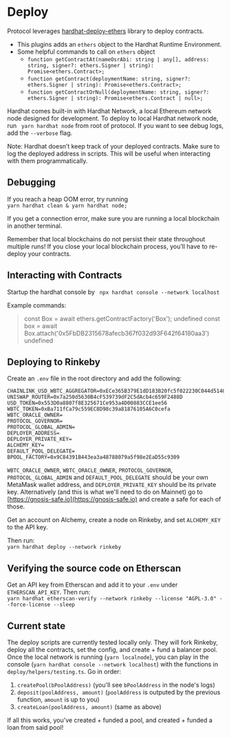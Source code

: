 # Deploy
Protocol leverages [hardhat-deploy-ethers](https://github.com/wighawag/hardhat-deploy-ethers) library to deploy contracts.

- This plugins adds an `ethers` object to the Hardhat Runtime Environment.
- Some helpful commands to call on `ethers` object
    - `function getContractAt(nameOsrAbi: string | any[], address: string, signer?: ethers.Signer | string): Promise<ethers.Contract>;`
    - `function getContract(deploymentName: string, signer?: ethers.Signer | string): Promise<ethers.Contract>;`
    - `function getContractOrNull(deploymentName: string, signer?: ethers.Signer | string): Promise<ethers.Contract | null>;`

Hardhat comes built-in with Hardhat Network, a local Ethereum network node designed for development.
To deploy to local Hardhat network node, run
``` yarn hardhat node``` from root of protocol. If you want to see debug logs, add the `--verbose` flag.

Note: Hardhat doesn’t keep track of your deployed contracts. Make sure to log the deployed address in scripts. This will be useful when interacting with them programmatically.

## Debugging
If you reach a heap OOM error, try running <br>
```yarn hardhat clean & yarn hardhat node; ```

If you get a connection error, make sure you are running a local blockchain in another terminal.

Remember that local blockchains do not persist their state throughout multiple runs! If you close your local blockchain process, you’ll have to re-deploy your contracts.

## Interacting with Contracts

Startup the hardhat console by
``` npx hardhat console --network localhost```

Example commands:
> const Box = await ethers.getContractFactory('Box');
undefined
> const box = await Box.attach('0x5FbDB2315678afecb367f032d93F642f64180aa3')
undefined

## Deploying to Rinkeby

Create an `.env` file in the root directory and add the following:

```
CHAINLINK_USD_WBTC_AGGREGATOR=0xECe365B379E1dD183B20fc5f022230C044d51404
UNISWAP_ROUTER=0x7a250d5630B4cF539739dF2C5dAcb4c659F2488D
USD_TOKEN=0x553D0a8807f8E325671Ce953a4D00883CCE1ee56
WBTC_TOKEN=0xBa711fCa79c559EC8D98c39a81876105A6C0cefa
WBTC_ORACLE_OWNER=
PROTOCOL_GOVERNOR=
PROTOCOL_GLOBAL_ADMIN=
DEPLOYER_ADDRESS=
DEPLOYER_PRIVATE_KEY=
ALCHEMY_KEY=
DEFAULT_POOL_DELEGATE=
BPOOL_FACTORY=0x9C84391B443ea3a48788079a5f98e2EaD55c9309
```

`WBTC_ORACLE_OWNER`, `WBTC_ORACLE_OWNER`, `PROTOCOL_GOVERNOR`, `PROTOCOL_GLOBAL_ADMIN` and `DEFAULT_POOL_DELEGATE` should be your own MetaMask wallet address, and `DEPLOYER_PRIVATE_KEY` should be its private key. Alternatively (and this is what we'll need to do on Mainnet) go to [https://gnosis-safe.io](https://gnosis-safe.io) and create a safe for each of those.

Get an account on Alchemy, create a node on Rinkeby, and set `ALCHEMY_KEY` to the API key.

Then run: <br>
``` yarn hardhat deploy --network rinkeby ```

## Verifying the source code on Etherscan

Get an API key from Etherscan and add it to your `.env` under `ETHERSCAN_API_KEY`. Then run: <br>
``` yarn hardhat etherscan-verify --network rinkeby --license "AGPL-3.0" --force-license --sleep ```

## Current state

The deploy scripts are currently tested locally only. They will fork Rinkeby, deploy all the contracts, set the config, and create + fund a balancer pool. Once the local network is running (`yarn localnode`), you can play in the console (`yarn hardhat console --network localhost`) with the functions in `deploy/helpers/testing.ts`. Go in order:

1. `createPool(bPoolAddress)` (you'll see `bPoolAddress` in the node's logs)
2. `deposit(poolAddress, amount)` (`poolAddress` is outputed by the previous function, `amount` is up to you)
3. `createLoan(poolAddress, amount)` (same as above)

If all this works, you've created + funded a pool, and created + funded a loan from said pool!
